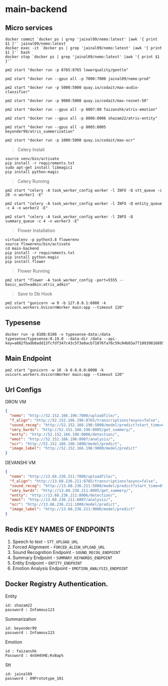 # main-backend
## Micro services
```shell
docker commit `docker ps | grep 'jainal09/nemo:latest' |awk '{ print $1 }'` jainal09/nemo:latest
docker exec -it `docker ps | grep 'jainal09/nemo:latest' |awk '{ print $1 }'` bash
docker stop `docker ps | grep 'jainal09/nemo:latest' |awk '{ print $1 }'`
```

```shell
pm2 start "docker run -p 8765:8765 lowerquality/gentle"
```

```shell
pm2 start "docker run --gpus all -p 7000:7000 jainal09/nemo:prod"
```

```shell
pm2 start "docker run -p 5000:5000 quay.io/codait/max-audio-classifier"
```

```shell
pm2 start "docker run -p 9000:5000 quay.io/codait/max-resnet-50"
```

```shell
pm2 start "docker run --gpus all -p 8007:80 faizanshk/atris-emotion"
```

```shell
pm2 start "docker run --gpus all -p 8006:8006 shazam22/atris-entity"
```

```shell
pm2 start "docker run --gpus all -p 8005:8005 beyonder99/atris_summerization"
```

```shell
pm2 start "docker run -p 1000:5000 quay.io/codait/max-ocr"
```

> Celery Install

```shell
source venv/bin/activate
pip install -r requirements.txt
sudo apt-get install libmagic1
pip install python-magic
```
> Celery Running
```shell
pm2 start "celery -A task_worker_config worker -l INFO -Q stt_queue -c 20 -n worker1 -E"
```

```shell
pm2 start "celery -A task_worker_config worker -l INFO -Q entity_queue -c 4 -n worker2 -E"
```

```shell
pm2 start "celery -A task_worker_config worker -l INFO -Q summary_queue -c 4 -n worker3 -E"
```

> Flower Installation
```shell
virtualenv -p python3.8 flowerenv
source flowerenv/bin/activate
cd main-backend
pip install -r requirements.txt
pip install python-magic
pip install flower
```
> Flower Running
```shell
pm2 start "flower -A task_worker_config -port=5555 --basic_auth=admin:atris_admin"
```

> Save to Db Hook
```shell
pm2 start "gunicorn -w 9 -b 127.0.0.1:6000 -k uvicorn.workers.UvicornWorker main:app --timeout 120"
```
## Typesense
```shell
docker run -p 8108:8108 -v typesense-data:/data typesense/typesense:0.19.0 --data-dir /data --api-key=a882fbadb8add13fcfdf347c43c5f3e8acb71076fa76c59c04b03a7710939816895b8ac45bab80d1d3e67adc4e8d3a44ce38805e10aaada0e49b979a874c6801
```

## Main Endpoint
```shell
pm2 start "gunicorn -w 10 -b 0.0.0.0:8000 -k uvicorn.workers.UvicornWorker main:app --timeout 120"
```
## Url Configs
DRON VM
```json
{
  "nemo": "http://52.152.166.196:7000/uploadfile/",
  "f_align": "http://52.152.166.196:8765/transcriptions?async=false",
  "sound_recog": "http://52.152.166.196:5000/model/predict?start_time=0",
  "smry_kwrds": "http://52.152.166.196:8005/get_summery/",
  "entty": "http://52.152.166.196:8006/detection/",
  "emot": "http://52.152.166.196:8007/analysis/",
  "ocr": "http://52.152.166.196:1000/model/predict",
  "image_label": "http://52.152.166.196:9000/model/predict"
}
```
DEVANSHI VM
```json
{
  "nemo": "http://13.68.236.211:7000/uploadfile/",
  "f_align": "http://13.68.236.211:8765/transcriptions?async=false",
  "sound_recog": "http://13.68.236.211:5000/model/predict?start_time=0",
  "smry_kwrds": "http://13.68.236.211:8005/get_summery/",
  "entty": "http://13.68.236.211:8006/detection/",
  "emot": "http://13.68.236.211:8007/analysis/",
  "ocr": "http://13.68.236.211:1000/model/predict",
  "image_label": "http://13.68.236.211:9000/model/predict"
}
```

## Redis KEY NAMES OF ENDPOINTS

1. Speech to text - `STT_UPLOAD_URL`
2. Forced Alignment - `FORCED_ALIGN_UPLOAD_URL`
3. Sound Recognition Endpoint - `SOUND_RECOG_ENDPOINT`
4. Summary Endpoint - `SUMMARY_KEYWORDS_ENDPOINT`
5. Entity Endpoint - `ENTITY_ENDPOINT`
6. Emotion Analysis Endpoint - `EMOTION_ANALYSIS_ENDPOINT`


## Docker Registry Authentication.

Entity

```
id: shazam22
password : Infamous123
```

Summarization

```
id: beyonder99
password : Infamous123
```

Emotion

```
id : faizanshk
Password : 4nSH4VHE;KvBap%
```

Stt
```
id: jainal09
password : 09Prototype_101
```

